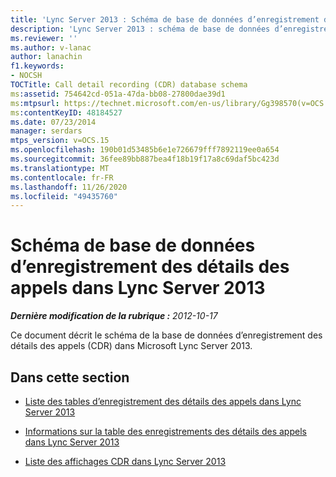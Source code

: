 ```yaml
---
title: 'Lync Server 2013 : Schéma de base de données d’enregistrement des détails des appels'
description: 'Lync Server 2013 : schéma de base de données d’enregistrement des détails des appels (CDR).'
ms.reviewer: ''
ms.author: v-lanac
author: lanachin
f1.keywords:
- NOCSH
TOCTitle: Call detail recording (CDR) database schema
ms:assetid: 754642cd-051a-47da-bb08-27800dae39d1
ms:mtpsurl: https://technet.microsoft.com/en-us/library/Gg398570(v=OCS.15)
ms:contentKeyID: 48184527
ms.date: 07/23/2014
manager: serdars
mtps_version: v=OCS.15
ms.openlocfilehash: 190b01d53485b6e1e726679fff7892119ee0a654
ms.sourcegitcommit: 36fee89bb887bea4f18b19f17a8c69daf5bc423d
ms.translationtype: MT
ms.contentlocale: fr-FR
ms.lasthandoff: 11/26/2020
ms.locfileid: "49435760"
---
```

# <a name="call-detail-recording-cdr-database-schema-in-lync-server-2013"></a>Schéma de base de données d’enregistrement des détails des appels dans Lync Server 2013

<div data-xmlns="http://www.w3.org/1999/xhtml">

<div class="topic" data-xmlns="http://www.w3.org/1999/xhtml" data-msxsl="urn:schemas-microsoft-com:xslt" data-cs="https://msdn.microsoft.com/">

<div data-asp="https://msdn2.microsoft.com/asp">



</div>

<div id="mainSection">

<div id="mainBody">

<span> </span>

_**Dernière modification de la rubrique :** 2012-10-17_

Ce document décrit le schéma de la base de données d’enregistrement des détails des appels (CDR) dans Microsoft Lync Server 2013.

<div>

## <a name="in-this-section"></a>Dans cette section

  - [Liste des tables d’enregistrement des détails des appels dans Lync Server 2013](lync-server-2013-list-of-cdr-tables.md)

  - [Informations sur la table des enregistrements des détails des appels dans Lync Server 2013](lync-server-2013-cdr-table-details.md)

  - [Liste des affichages CDR dans Lync Server 2013](lync-server-2013-list-of-cdr-views.md)

</div>

</div>

<span> </span>

</div>

</div>

</div>

